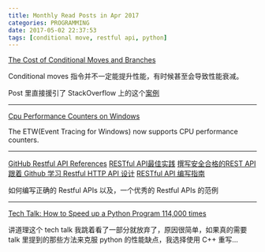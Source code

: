 ```yaml
---
title: Monthly Read Posts in Apr 2017
categories: PROGRAMMING
date: 2017-05-02 22:37:53
tags: [conditional move, restful api, python]
---
```

[The Cost of Conditional Moves and Branches](https://kristerw.blogspot.jp/2017/03/the-cost-of-conditional-moves-and.html)

Conditional moves 指令并不一定能提升性能，有时候甚至会导致性能衰减。

Post 里直接援引了 StackOverflow 上的这个[案例](http://stackoverflow.com/questions/14805641/why-does-changing-const-ull-to-const-ull-in-function-parameter-result-in-pe/)

---

[Cpu Performance Counters on Windows](https://randomascii.wordpress.com/2016/11/27/cpu-performance-counters-on-windows/)

The ETW(Event Tracing for Windows) now supports CPU performance counters.

---

[GitHub Restful API References](https://developer.github.com/v3/)
[RESTful API最佳实践](https://zhuanlan.zhihu.com/p/25647039)
[撰写安全合格的REST API](https://zhuanlan.zhihu.com/p/20034107)
[跟着 Github 学习 Restful HTTP API 设计](http://cizixs.com/2016/12/12/restful-api-design-guide)
[RESTful API 编写指南](https://blog.igevin.info/posts/restful-api-get-started-to-write/)

如何编写正确的 Restful APIs 以及，一个优秀的 Restful APIs 的范例

---

[Tech Talk: How to Speed up a Python Program 114,000 times](https://www.youtube.com/watch?v=e08kOj2kISU)

讲道理这个 tech talk 我跳着看了一部分就放弃了，原因很简单，如果真的需要 talk 里提到的那些方法来克服 python 的性能缺点，我选择使用 C++ 重写...
